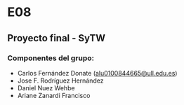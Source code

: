 # E08

## Proyecto final - SyTW
### Componentes del grupo:
- Carlos Fernández Donate (alu0100844665@ull.edu.es)
- Jose F. Rodríguez Hernández
- Daniel Nuez Wehbe
- Ariane Zanardi Francisco
